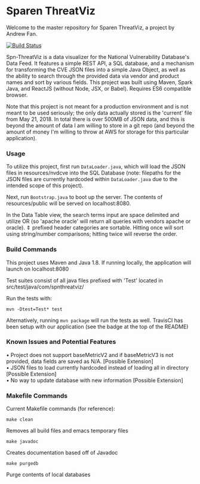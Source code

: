 # Sparen ThreatViz

Welcome to the master repository for Sparen ThreatViz, a project by Andrew Fan.

[![Build Status](https://travis-ci.com/Sparen/Spn-ThreatViz.svg?branch=master)](https://travis-ci.com/Sparen/Spn-ThreatViz)

Spn-ThreatViz is a data visualizer for the National Vulnerability Database's Data Feed. It features a simple REST API, a SQL database, and a mechanism for transforming the CVE JSON files into a simple Java Object, as well as the ability to search through the provided data via vendor and product names and sort by various fields. This project was built using Maven, Spark Java, and ReactJS (without Node, JSX, or Babel). Requires ES6 compatible browser.

Note that this project is not meant for a production environment and is not meant to be used seriously; the only data actually stored is the 'current' file from May 21, 2018. In total there is over 500MB of JSON data, and this is beyond the amount of data I am willing to store in a git repo (and beyond the amount of money I'm willing to throw at AWS for storage for this particular application).

### Usage

To utilize this project, first run `DataLoader.java`, which will load the JSON files in resources/nvdcve into the SQL Database (note: filepaths for the JSON files are currently hardcoded within `DataLoader.java` due to the intended scope of this project).

Next, run `Bootstrap.java` to boot up the server. The contents of resources/public will be served on localhost:8080.

In the Data Table view, the search terms input are space delimited and utilize OR (so 'apache oracle' will return all queries with vendors apache or oracle). ⇕ prefixed header categories are sortable. Hitting once will sort using string/number comparisons; hitting twice will reverse the order.

### Build Commands

This project uses Maven and Java 1.8. If running locally, the application will launch on localhost:8080

Test suites consist of all java files prefixed with 'Test' located in src/test/java/com/spnthreatviz/

Run the tests with:

```
mvn -Dtest=Test* test
```

Alternatively, running `mvn package` will run the tests as well. TravisCI has been setup with our application (see the badge at the top of the README)

### Known Issues and Potential Features
• Project does not support baseMetricV2 and if baseMetricV3 is not provided, data fields are saved as N/A. [Possible Extension]  
• JSON files to load currently hardcoded instead of loading all in directory [Possible Extension]  
• No way to update database with new information [Possible Extension]  

### Makefile Commands

Current Makefile commands (for reference):

```
make clean
```
Removes all build files and emacs temporary files

```
make javadoc
```
Creates documentation based off of Javadoc

```
make purgedb
```
Purge contents of local databases

